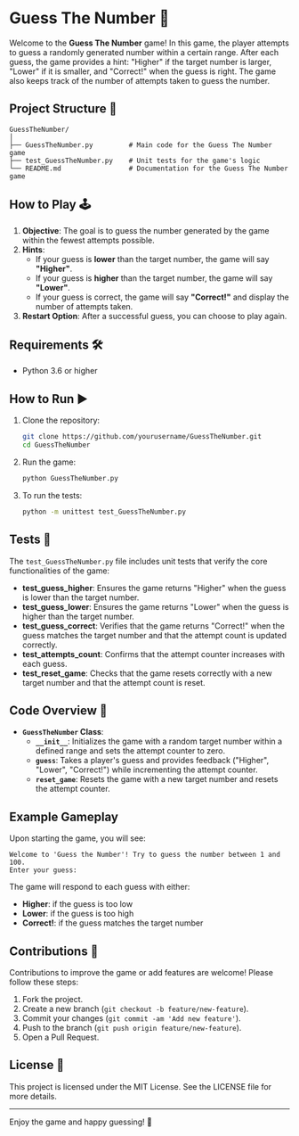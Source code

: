 # Guess The Number 🎲

Welcome to the **Guess The Number** game! In this game, the player attempts to guess a randomly generated number within a certain range. After each guess, the game provides a hint: "Higher" if the target number is larger, "Lower" if it is smaller, and "Correct!" when the guess is right. The game also keeps track of the number of attempts taken to guess the number.

## Project Structure 📂

```plaintext
GuessTheNumber/
│
├── GuessTheNumber.py         # Main code for the Guess The Number game
├── test_GuessTheNumber.py    # Unit tests for the game's logic
└── README.md                 # Documentation for the Guess The Number game
```

## How to Play 🕹️

1. **Objective**: The goal is to guess the number generated by the game within the fewest attempts possible.
2. **Hints**:
   - If your guess is **lower** than the target number, the game will say **"Higher"**.
   - If your guess is **higher** than the target number, the game will say **"Lower"**.
   - If your guess is correct, the game will say **"Correct!"** and display the number of attempts taken.
3. **Restart Option**: After a successful guess, you can choose to play again.

## Requirements 🛠️

- Python 3.6 or higher

## How to Run ▶️

1. Clone the repository:
    ```bash
    git clone https://github.com/yourusername/GuessTheNumber.git
    cd GuessTheNumber
    ```

2. Run the game:
    ```bash
    python GuessTheNumber.py
    ```

3. To run the tests:
    ```bash
    python -m unittest test_GuessTheNumber.py
    ```

## Tests 🧪

The `test_GuessTheNumber.py` file includes unit tests that verify the core functionalities of the game:

- **test_guess_higher**: Ensures the game returns "Higher" when the guess is lower than the target number.
- **test_guess_lower**: Ensures the game returns "Lower" when the guess is higher than the target number.
- **test_guess_correct**: Verifies that the game returns "Correct!" when the guess matches the target number and that the attempt count is updated correctly.
- **test_attempts_count**: Confirms that the attempt counter increases with each guess.
- **test_reset_game**: Checks that the game resets correctly with a new target number and that the attempt count is reset.

## Code Overview 📝

- **`GuessTheNumber` Class**:
  - **`__init__`**: Initializes the game with a random target number within a defined range and sets the attempt counter to zero.
  - **`guess`**: Takes a player's guess and provides feedback ("Higher", "Lower", "Correct!") while incrementing the attempt counter.
  - **`reset_game`**: Resets the game with a new target number and resets the attempt counter.

## Example Gameplay

Upon starting the game, you will see:
```
Welcome to 'Guess the Number'! Try to guess the number between 1 and 100.
Enter your guess:
```

The game will respond to each guess with either:
- **Higher**: if the guess is too low
- **Lower**: if the guess is too high
- **Correct!**: if the guess matches the target number

## Contributions 🤝

Contributions to improve the game or add features are welcome! Please follow these steps:

1. Fork the project.
2. Create a new branch (`git checkout -b feature/new-feature`).
3. Commit your changes (`git commit -am 'Add new feature'`).
4. Push to the branch (`git push origin feature/new-feature`).
5. Open a Pull Request.

## License 📄

This project is licensed under the MIT License. See the LICENSE file for more details.

---

Enjoy the game and happy guessing! 🎉
